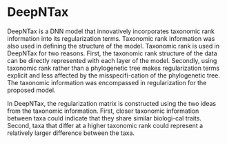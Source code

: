 # DeepNTax

DeepNTax is a DNN model that innovatively incorporates taxonomic rank information into its regularization terms. Taxonomic rank information was also used in defining the structure of the model. Taxonomic rank is used in DeepNTax for two reasons. First, the taxonomic rank structure of the data can be directly represented with each layer of the model. Secondly, using taxonomic rank rather than a phylogenetic tree makes regularization terms explicit and less affected by the misspecifi-cation of the phylogenetic tree. The taxonomic information was encompassed in regularization for the proposed model. 

In DeepNTax, the regularization matrix is constructed using the two ideas from the taxonomic information. First, closer taxonomic information between taxa could indicate that they share similar biologi-cal traits. Second, taxa that differ at a higher taxonomic rank could represent a relatively larger difference between the taxa. 
